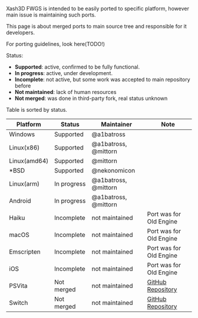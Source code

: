 Xash3D FWGS is intended to be easily ported to specific platform, however main issue is maintaining such ports. 

This page is about merged ports to main source tree and responsible for it developers.

For porting guidelines, look here(TODO!)

Status: 
* **Supported**: active, confirmed to be fully functional.
* **In progress**: active, under development.
* **Incomplete**:  not active, but some work was accepted to main repository before
* **Not maintained**: lack of human resources
* **Not merged**: was done in third-party fork, real status unknown

Table is sorted by status.

| Platform        | Status                     | Maintainer           | Note
| --------        | ------                     | ----------           | ----
| Windows         | Supported                  | @a1batross |
| Linux(x86)      | Supported                  | @a1batross, @mittorn |
| Linux(amd64)    | Supported                  | @mittorn |
| *BSD            | Supported                  | @nekonomicon         |
| Linux(arm)      | In progress                | @a1batross, @mittorn |
| Android         | In progress                | @a1batross, @mittorn |
| Haiku           | Incomplete                 | not maintained       | Port was for Old Engine
| macOS           | Incomplete                 | not maintained       | Port was for Old Engine
| Emscripten      | Incomplete                 | not maintained       | Port was for Old Engine
| iOS             | Incomplete                 | not maintained       | Port was for Old Engine
| PSVita          | Not merged                 | not maintained       | [GitHub Repository](https://github.com/fgsfdsfgs/vitaXash3D)
| Switch          | Not merged                 | not maintained       | [GitHub Repository](https://github.com/switchports/xash3d-switch)